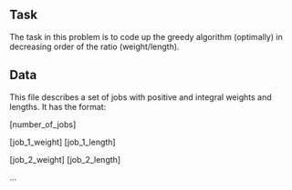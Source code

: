 ## Task

The task in this problem is to code up the greedy algorithm (optimally) in decreasing order of the ratio (weight/length).

## Data

This file describes a set of jobs with positive and integral weights and lengths. It has the format:

[number_of_jobs]

[job_1_weight] [job_1_length]

[job_2_weight] [job_2_length]

...